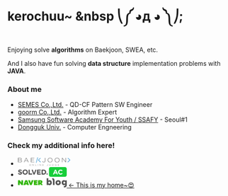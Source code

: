 <!-- 
![header](https://capsule-render.vercel.app/api?type=slice&color=fadadd&text=kerochuu~%20%20%E2%8E%9D%E0%BC%BC%20%E2%97%95%D0%B4%20%E2%97%95%20%E0%BC%BD%E2%8E%A0&fontAlign=30&fontSize=35&height=120&section=header)
-->
# kerochuu~ &nbsp ⎝༼ ◕д ◕ ༽⎠;

Enjoying solve **algorithms** on Baekjoon, SWEA, etc.

And I also have fun solving **data structure** implementation problems with **JAVA**.


### About me
- [SEMES Co.,Ltd.](https://www.semes.com/index.do?ar_action=changeLang&ar_lang=EN) - QD-CF Pattern SW Engineer
- [goorm Co.,Ltd.](https://edu.goorm.io/) - Algorithm Expert
- [Samsung Software Academy For Youth / SSAFY](https://www.ssafy.com/ksp/jsp/swp/swpMain.jsp) - Seoul#1
- [Dongguk Univ.](http://www.dongguk.edu/mbs/kr/index.jsp) - Computer Engneering


### Check my additional info here!  
- [ <img src="https://github.com/kerochuu/kerochuu/blob/master/img/baekjoon.png" width="118">](https://www.acmicpc.net/user/kerochuu)
- [ <img src="https://github.com/kerochuu/kerochuu/blob/master/img/solved_ac.png" width="110">](https://solved.ac/profile/kerochuu)
- [ <img src="https://github.com/kerochuu/kerochuu/blob/master/img/naver_blog.png" width="110"> <- This is my home~😍](https://blog.naver.com/kerochuu)
<!--
![footer](https://capsule-render.vercel.app/api?type=slice&color=fadadd&height=80&section=footer)
-->
<!--
**kerochuu/kerochuu** is a ✨ _special_ ✨ repository because its `README.md` (this file) appears on your GitHub profile.

Here are some ideas to get you started:

- 🔭 I’m currently working on ...
- 🌱 I’m currently learning ...
- 👯 I’m looking to collaborate on ...
- 🤔 I’m looking for help with ...
- 💬 Ask me about ...
- 📫 How to reach me: ...
- 😄 Pronouns: ...
- ⚡ Fun fact: ...
-->
